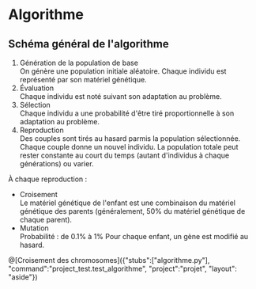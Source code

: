 # Algorithme
## Schéma général de l'algorithme

1. Génération de la population de base  
On génère une population initiale aléatoire. Chaque individu est représenté par son matériel génétique.
2. Évaluation  
Chaque individu est noté suivant son adaptation au problème.
3. Sélection  
Chaque individu a une probabilité d'être tiré proportionnelle à son adaptation au problème.
4. Reproduction  
Des couples sont tirés au hasard parmis la population sélectionnée. Chaque couple donne un nouvel individu.
La population totale peut rester constante au court du temps (autant d'individus à chaque générations) ou varier.

À chaque reproduction :
 * Croisement  
Le matériel génétique de l'enfant est une combinaison du matériel génétique des parents
(généralement, 50% du matériel génétique de chaque parent).
 * Mutation  
Probabilité : de 0.1% à 1%
Pour chaque enfant, un gène est modifié au hasard.

@[Croisement des chromosomes]({"stubs":["algorithme.py"], "command":"project_test.test_algorithme", "project":"projet", "layout": "aside"})
